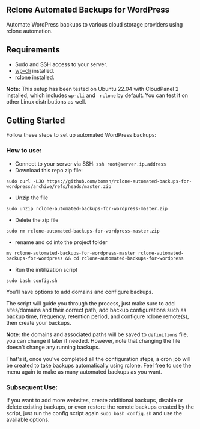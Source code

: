 ## Rclone Automated Backups for WordPress

Automate WordPress backups to various cloud storage providers using rclone automation.

## Requirements
- Sudo and SSH access to your server.
- [wp-cli](https://wp-cli.org/) installed.
- [rclone](https://rclone.org/) installed.

**Note:** This setup has been tested on Ubuntu 22.04 with CloudPanel 2 installed, which includes `wp-cli` and ` rclone` by default. You can test it on other Linux distributions as well.

## Getting Started

Follow these steps to set up automated WordPress backups:

### How to use:
- Connect to your server via SSH: `ssh root@server.ip.address`
- Download this repo zip file:

```shell
sudo curl -LJO https://github.com/bomsn/rclone-automated-backups-for-wordpress/archive/refs/heads/master.zip
```

- Unzip the file

```shell
sudo unzip rclone-automated-backups-for-wordpress-master.zip
```

- Delete the zip file

```shell
sudo rm rclone-automated-backups-for-wordpress-master.zip
```

- rename and cd into the project folder 

```shell
mv rclone-automated-backups-for-wordpress-master rclone-automated-backups-for-wordpress && cd rclone-automated-backups-for-wordpress
```

- Run the initilization script

```shell
sudo bash config.sh
```  

You'll have options to add domains and configure backups. 

The script will guide you through the process, just make sure to add sites/domains and their correct path, add backup configurations such as backup time, frequency, retention period, and configure rclone remote(s), then create your backups.

**Note:** the domains and associated paths will be saved to `definitions` file, you can change it later if needed. However, note that changing the file doesn't change any running backups.

That's it, once you've completed all the configuration steps, a cron job will be created to take backups automatically using rclone. Feel free to use the menu again to make as many automated backups as you want.

### Subsequent Use:

If you want to add more websites, create additional backups, disable or delete existing backups, or even restore the remote backups created by the script, just run the config script again `sudo bash config.sh` and use the available options.